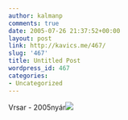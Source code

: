 ```yaml
---
author: kalmanp
comments: true
date: 2005-07-26 21:37:52+00:00
layout: post
link: http://kavics.me/467/
slug: '467'
title: Untitled Post
wordpress_id: 467
categories:
- Uncategorized
---
```


Vrsar - 2005nyár![](http://kavics.freeblog.hu/Files/gyik.JPG)
